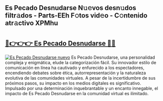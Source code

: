 ## Es Pecado Desnudarse N𝚞𝚎vos desn𝚞dos filtr𝚊dos - Parts-EEh F𝚘tos vid𝚎o - C𝚘ntenido atr𝚊ctivo XPMhu

# <h2><a href="http://mbauv1.tromn.icu/?c=Es+Pecado+Desnudarse">🔗👉👉👉 Es Pecado Desnudarse 🔗🔗</a></h2>

[![Es Pecado Desnudarse nuevo](https://i.imgur.com/pEAQMta.gif)](http://mbauv1.tromn.icu/?c=Es+Pecado+Desnudarse)
Es Pecado Desnudarse, una personalidad compleja y enigmática, elude la categorización fácil. Su innovador estilo de comunicación en línea ha cautivado y enfurecido a los espectadores, encendiendo debates sobre ética, autorrepresentación y la naturaleza evolutiva de las comunidades virtuales. A pesar de la incertidumbre de sus próximos pasos, su impacto en los medios digitales es significativo. Impulsado por una determinación inquebrantable y un encanto innegable, el impacto de Es Pecado Desnudarse en la comunidad virtual es ilimitado.
